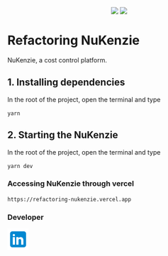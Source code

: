 <p align="center">
    <img src="https://img.shields.io/badge/react-18.2.0-blue">
    <img src="https://img.shields.io/badge/typescript-4.6.4-blue">
</p>

# Refactoring NuKenzie

NuKenzie, a cost control platform.

## 1. Installing dependencies

In the root of the project, open the terminal and type

```
yarn
```

## 2. Starting the NuKenzie

In the root of the project, open the terminal and type

```
yarn dev
```

### Accessing NuKenzie through vercel

```
https://refactoring-nukenzie.vercel.app
```

### Developer

<a href="https://www.linkedin.com/in/rodrigo-de-jesus-silva">
    <img src="src/assets/icon-linkedin.png" />
</a>
